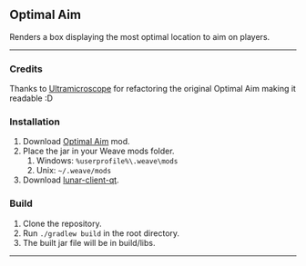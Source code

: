 ## Optimal Aim
Renders a box displaying the most optimal location to aim on players.

---

### Credits
Thanks to [Ultramicroscope](https://github.com/Ultramicroscope) for refactoring the original Optimal Aim making it readable :D

### Installation
1. Download [Optimal Aim](https://github.com/Syz66/OptimalAim/releases/latest) mod.
2. Place the jar in your Weave mods folder.
    1. Windows: `%userprofile%\.weave\mods`
    2. Unix: `~/.weave/mods`
3. Download [lunar-client-qt](https://github.com/Youded-byte/lunar-client-qt/releases/latest).

### Build
1. Clone the repository.
2. Run `./gradlew build` in the root directory.
3. The built jar file will be in build/libs.

---
